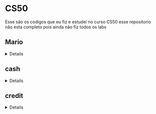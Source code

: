 # CS50

Esse são os codigos que eu fiz e estudei no curso CS50 esse repositorio não esta completo pois ainda não fiz todos os labs

## Mario

<details>

<img align="right" src="https://media.tenor.com/rt_mMSl7f04AAAAj/change-power-up-mario.gif" width="250" alt="Gif do mario">

em C++ que implementa o problema chamado "Mario" do curso CS50 da Universidade de Harvard. O problema consiste em criar um padrão de escadas de blocos (semelhantes ao jogo "Super Mario") com base na altura fornecida pelo usuário. Vou explicar a sintaxe e o propósito deste programa passo a passo.

Inclusão de Bibliotecas:

#include <stdio.h>: Inclui a biblioteca padrão de entrada e saída em C, que é usada para entrada/saída de dados.
#include <iostream>: Inclui a biblioteca de entrada/saída do C++.
using std::cout;, using std::cin;, using std::endl;: Declara o uso do espaço de nomes std para que você possa usar cout para impressão na tela, cin para entrada de dados e endl para uma nova linha.
Função main:

int main(void): Esta é a função principal do programa, que não recebe argumentos e retorna um valor inteiro.
int height, row, column, space;: Declara quatro variáveis inteiras: height (altura da escada), row (linha atual), column (coluna atual) e space (espaço em branco).
Solicitar a Altura da Escada:

O programa usa um loop do-while para solicitar a altura da escada (height) ao usuário.
do ... while (height < 1 || height > 8): O loop continuará a pedir a altura até que o valor esteja dentro do intervalo entre 1 e 8, inclusive.
Construção da Escada:

O programa entra em um loop for para construir a escada, onde row representa a linha atual da escada.
for (row = 0; row < height; row++): O loop externo itera pelas linhas da escada, onde row varia de 0 até height - 1.
Impressão de Espaços em Branco:

Um loop for interno é usado para imprimir espaços em branco à esquerda da escada.
for (space = 0; space < height - row - 1; space++): O número de espaços em branco é calculado com base na altura da escada e na linha atual (row). Ele diminui à medida que as linhas aumentam.
printf(" ");: Isso imprime um espaço em branco.
Impressão de Blocos:

Dois loops for são usados para imprimir os blocos da escada.
O primeiro loop for imprime os blocos na parte esquerda da escada.
for (column = 0; column <= row; column++): O número de blocos é igual ao número da linha atual (row) mais 1.
printf("#");: Isso imprime um bloco.
printf(" ");: Isso imprime dois espaços em branco para criar um espaço entre os dois lados da escada.
O segundo loop for imprime os blocos na parte direita da escada.
Nova Linha:

printf("\n");: Isso imprime uma nova linha após cada linha da escada.
O programa, portanto, solicita ao usuário a altura desejada para a escada (entre 1 e 8), constrói a escada com base na entrada e a imprime na tela, criando um padrão de blocos que se assemelha ao jogo "Super Mario". O número de blocos em cada linha aumenta de acordo com o número da linha.

</details>

## cash

<details>
<img align="right" src="https://media.tenor.com/s5mXvJJIMnoAAAAC/money-piggy-bank.gif" width="250" alt="cofrinho">

 parte do problema chamado "Cash" do curso CS50 da Universidade de Harvard. O objetivo deste programa é calcular o número mínimo de moedas (quartos, dimes, nickels e pennies) necessárias para representar uma quantia em centavos fornecida pelo usuário. Vou explicar a sintaxe e o propósito deste programa passo a passo:

Inclusão de Bibliotecas:

#include <stdio.h>: Inclui a biblioteca padrão de entrada e saída em C, que é usada para impressão na tela.
#include <iostream>: Inclui a biblioteca de entrada/saída do C++.
using std::cout;, using std::cin;, using std::endl;: Declara o uso do espaço de nomes std para que você possa usar cout para impressão na tela, cin para entrada de dados e endl para uma nova linha.
Função get_cents:

int get_cents(void): Essa função solicita ao usuário o número de centavos e retorna o valor inserido.
Usa um loop do-while para garantir que a entrada seja maior ou igual a zero.
Funções calculate_quarters, calculate_dimes, calculate_nickels e calculate_pennies:

Cada uma dessas funções calcula o número de moedas de um determinado valor (quartos, dimes, nickels ou pennies) necessárias para representar a quantia em centavos fornecida como argumento.
Elas usam um loop while para subtrair o valor da moeda correspondente do total de centavos e incrementar o contador dessa moeda até que a quantidade de centavos restantes seja menor que o valor da moeda.
Função main:

int main(void): Esta é a função principal do programa, que não recebe argumentos e retorna um valor inteiro.
Chama a função get_cents para obter a entrada do usuário e armazena o valor em cents.
Cálculo das Moedas:

Calcula o número de quartos, dimes, nickels e pennies usando as funções calculate_quarters, calculate_dimes, calculate_nickels e calculate_pennies, respectivamente.
À medida que cada tipo de moeda é calculado, o valor correspondente é subtraído dos centavos restantes.
Cálculo do Total de Moedas:

Calcula o total de moedas somando o número de quartos, dimes, nickels e pennies.
Impressão do Resultado:

printf("%i moedas\n", coins);: Isso imprime na tela o número total de moedas necessárias para representar a quantia de centavos inserida.
O programa permite que o usuário insira uma quantia em centavos e, em seguida, calcula a quantidade mínima de moedas necessárias para representar essa quantia em quartos, dimes, nickels e pennies. O programa é uma simulação simples de um caixa eletrônico, onde o objetivo é fornecer o menor número de moedas possível como troco.

</details>

## credit

<details>

<img align="right" src="https://media.tenor.com/USxC_Lm8i2AAAAAC/dinheiro-silvio.gif" width="250" alt="cash">

Este programa em C++ é parte do problema chamado "Credit" do curso CS50 da Universidade de Harvard. O objetivo deste programa é verificar a validade de números de cartão de crédito e determinar qual empresa emitiu o cartão com base em seus dígitos e em uma fórmula de soma. Vou explicar a sintaxe e o propósito deste programa passo a passo:

Inclusão de Bibliotecas:

#include <stdio.h>: Inclui a biblioteca padrão de entrada e saída em C, usada para impressão na tela.
#include <iostream>: Inclui a biblioteca de entrada/saída do C++.
using std::cout;, using std::cin;, using std::endl;: Declara o uso do espaço de nomes std para que você possa usar cout para impressão na tela, cin para entrada de dados e endl para uma nova linha.
#include <string>: Inclui a biblioteca C++ para manipulação de strings, embora não seja usada neste código.
Função main:

int main(void): Esta é a função principal do programa, que não recebe argumentos e retorna um valor inteiro.
Solicita ao usuário que insira um número de cartão de crédito, armazenando-o em uma variável chamada card.
Validação do Número de Cartão de Crédito:

Divide o número do cartão em 16 dígitos separados (card1 a card16).
Realiza uma série de cálculos em cada conjunto de dígitos, como a duplicação de alguns dígitos, seguida de adição dos dígitos resultantes, conforme as regras das principais empresas de cartão de crédito.
Soma dos Dígitos:

Calcula a soma total de sum1 e sum2 usando os resultados dos cálculos de dígitos.
Identificação da Empresa do Cartão:

Determina o comprimento do número do cartão contando quantos dígitos existem usando um loop while.
Em seguida, isola os primeiros dígitos do cartão para verificar se o número se encaixa nas faixas específicas de identificação de empresa.
Verificação de Validade:

Verifica se a soma total (sum3) é divisível por 10. Se não for, o cartão é considerado inválido e o programa imprime "invalid" na tela.
Verificação da Empresa do Cartão:

Verifica se o número do cartão se encaixa nas faixas específicas de identificação de empresa, como Visa, American Express (Amex) e Mastercard.
Se for encontrado um número válido e as condições corretas forem atendidas, o programa imprime o nome da empresa do cartão.
Saída:

O programa imprime "invalid" se o número do cartão não for válido ou não corresponder a nenhuma das empresas mencionadas.
O programa permite ao usuário inserir um número de cartão de crédito e determina se o número é válido ou não, bem como a empresa emissora do cartão, se aplicável. É uma simulação de como os sistemas de verificação de cartões de crédito podem funcionar.

</details>